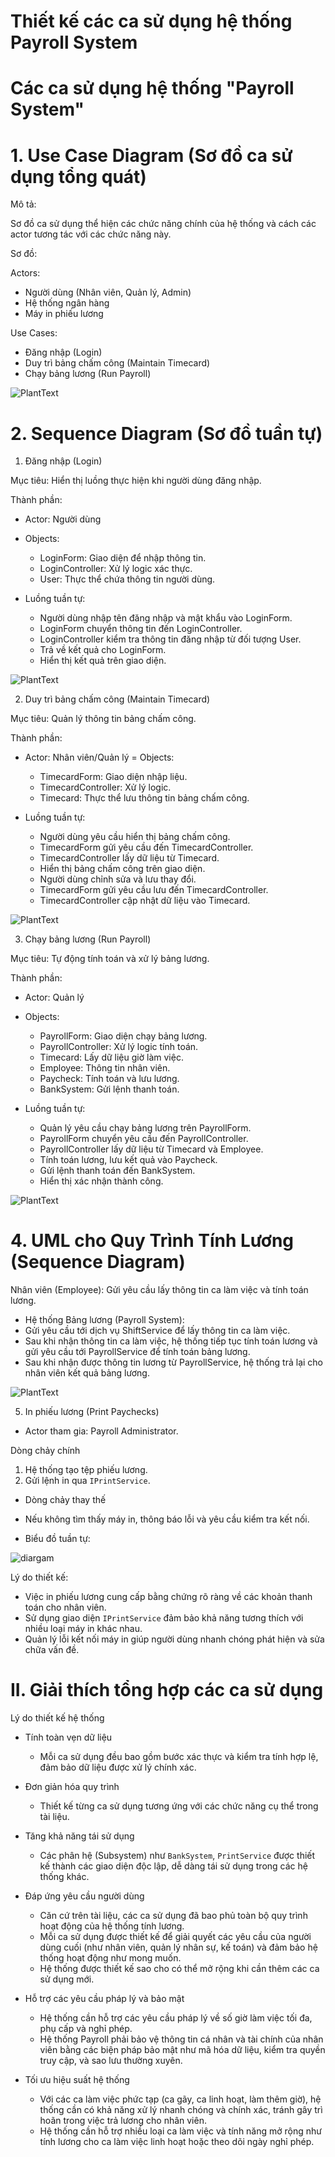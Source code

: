 # Thiết kế các ca sử dụng hệ thống Payroll System
# Các ca sử dụng hệ thống "Payroll System"
##

# 1. Use Case Diagram (Sơ đồ ca sử dụng tổng quát)

Mô tả:

  Sơ đồ ca sử dụng thể hiện các chức năng chính của hệ thống và cách các actor tương tác với các chức năng này.

Sơ đồ:

  Actors:

  + Người dùng (Nhân viên, Quản lý, Admin)
  + Hệ thống ngân hàng
  + Máy in phiếu lương
    
  Use Cases:

  + Đăng nhập (Login)
  + Duy trì bảng chấm công (Maintain Timecard)
  + Chạy bảng lương (Run Payroll)

![PlantText](https://www.planttext.com/api/plantuml/png/T991QiCm44NtEiMGLRt85KfQACsY1ZT9knVoO8dOuoB959-WwzwWQI_GRcDA5eRSmoVe5IhP3Z7OMGZ4_CVyFnhzLOU5iLpR8aiP5pRNy6HGzzVbAkJ44zJ03SmUYsR_HP3Mlq2o_YGmJVKpwz5RJjjrQIncBRjigZUmigdUAG5AF2th3qfEUAGLsRvlMEzAK0GlKZNxGm7fyVkuyoZpKM0-luQhXpnH5B1peBQwAWWYNkeyJKTQo9s3Ex1H6Ggkus3GRa8S333kVOexLbWVhPDk2YkHh1BSOi0cR3hiMU7hmFeYTnShE-I6pXqHwLoWCUSy4ymz4ceNo9U5HB6TfDP8SRj5s6XEngr9vUx5sSBL_UVu1m00__y30000)

# 2. Sequence Diagram (Sơ đồ tuần tự)
   
1. Đăng nhập (Login)

Mục tiêu: Hiển thị luồng thực hiện khi người dùng đăng nhập.

Thành phần:

- Actor: Người dùng
- Objects:
  + LoginForm: Giao diện để nhập thông tin.
  + LoginController: Xử lý logic xác thực.
  + User: Thực thể chứa thông tin người dùng.
    
- Luồng tuần tự:
  + Người dùng nhập tên đăng nhập và mật khẩu vào LoginForm.
  + LoginForm chuyển thông tin đến LoginController.
  + LoginController kiểm tra thông tin đăng nhập từ đối tượng User.
  + Trả về kết quả cho LoginForm.
  + Hiển thị kết quả trên giao diện.

![PlantText](https://www.planttext.com/api/plantuml/png/T96nYW8n48RxFCMyWDXRY21u1ugLFi0Q5mtkJZIPYDQMLbQs9rVTWOLWjIaiuela2Nm5iowokjmrmypF_Dy_8JTxQMcA59aqOH4dgM2eOyL6qk0uKcleoOd0ZbGfun99oQHGsiMGXDKOIT2wiB6yGgrPsg01_QdFZdCWzujmtLqtE04ifANxWZHq1BCW_1XMsfwCCYYGFhmz2g2fEmS6YGgELGs1yRYd0LtXxIO5Kj7_xhVJts87ocVVCFFPXM1Xydxb3ZoGl3tnlr9VN_-PH-DZUViC7xc3XCJRlQXhmtciDMEj6CVv9zm1003__mC0)

2. Duy trì bảng chấm công (Maintain Timecard)

Mục tiêu: Quản lý thông tin bảng chấm công.

Thành phần:

- Actor: Nhân viên/Quản lý
= Objects:
    + TimecardForm: Giao diện nhập liệu.
    + TimecardController: Xử lý logic.
    + Timecard: Thực thể lưu thông tin bảng chấm công.

- Luồng tuần tự:

    + Người dùng yêu cầu hiển thị bảng chấm công.
    + TimecardForm gửi yêu cầu đến TimecardController.
    + TimecardController lấy dữ liệu từ Timecard.
    + Hiển thị bảng chấm công trên giao diện.
    + Người dùng chỉnh sửa và lưu thay đổi.
    + TimecardForm gửi yêu cầu lưu đến TimecardController.
    + TimecardController cập nhật dữ liệu vào Timecard.
 
![PlantText](https://www.planttext.com/api/plantuml/png/d98_IiH05CRxESLt0IzW8GiBQcKL2yliPCW6ve-ydLasjOM5Pn044K5OjB3A51O1xp4dy0g-g9W4ih9Opl1-l_VnyJxYsspbS_B1Q95BxmZdAqLYuO8jSggHLKR9d8fZHqP8Ppqv_Viv_tvh1fJrbU_7XUWqE3WQ2N28Y_OfGARcCM2Z31QfkRSbv38r3mQoVRMb6143Gx-DFISfRYlKlKspeKQHuZDqbU9r41FSmCQEZ4ADJM3G3y4_G-qCb15JUskcC_rqTChybOLVfdWpQTdHxHdFR2zHCduBtTuPhBiayh-Dlh_iKUByQwVjLezQ56AcRD6TrIS0003__mC0)

3. Chạy bảng lương (Run Payroll)

Mục tiêu: Tự động tính toán và xử lý bảng lương.

Thành phần:

- Actor: Quản lý
- Objects:
    + PayrollForm: Giao diện chạy bảng lương.
    + PayrollController: Xử lý logic tính toán.
    + Timecard: Lấy dữ liệu giờ làm việc.
    + Employee: Thông tin nhân viên.
    + Paycheck: Tính toán và lưu lương.
    + BankSystem: Gửi lệnh thanh toán.
    
- Luồng tuần tự:

    + Quản lý yêu cầu chạy bảng lương trên PayrollForm.
    + PayrollForm chuyển yêu cầu đến PayrollController.
    + PayrollController lấy dữ liệu từ Timecard và Employee.
    + Tính toán lương, lưu kết quả vào Paycheck.
    + Gửi lệnh thanh toán đến BankSystem.
    + Hiển thị xác nhận thành công.

![PlantText](https://www.planttext.com/api/plantuml/png/V9A_IWGn4CRxFCMyW2zW8OUYNg4WUerbBXisosKdailAfRQmy1c4MqM4WqCBgrt48d3laIVm5Pn5Shk5PpFX6-RxpH_otNwDvevRLvMQSU6CXV7bEKUUIykcfiACMmyNt5kZzOcn9HC67OcKE_gLciebki9vc1Ib5DncIH-NDzfuAPCcer1Ip98-v3YxydCdIyQslM7lODWLzk4wh2eGiNcbg69JUvZ6vXbpq9ltJOqv6vRtxdu-Ofp6Tbs0xqaBIe0EdpjO0pCHqs84EelDYuSijc-WYzZULv3JyqYePGctNKRypKZ7s3AS2X_Ks1K8gC8JaZkiy6zpkXoP9s6D2fm9DVu_T7_TxVwQnklCYYV4pdQ3-uzfgpiaLsmVO15gGVF6PesWJ5XsUOgAiP74hFjBFm000F__0m00)

# 4. UML cho Quy Trình Tính Lương (Sequence Diagram)

Nhân viên (Employee): Gửi yêu cầu lấy thông tin ca làm việc và tính toán lương.

+ Hệ thống Bảng lương (Payroll System):
+ Gửi yêu cầu tới dịch vụ ShiftService để lấy thông tin ca làm việc.
+ Sau khi nhận thông tin ca làm việc, hệ thống tiếp tục tính toán lương và gửi yêu cầu tới PayrollService để tính toán bảng lương.
+ Sau khi nhận được thông tin lương từ PayrollService, hệ thống trả lại cho nhân viên kết quả bảng lương.

![PlantText](https://www.planttext.com/api/plantuml/png/Z991YW8n44NtEKNXtWku4455PpTCdw1eImnK9srIKN8s5nx9AzXj9v8MnTc5oiklnoUtotNX1Ps4XfN2Mgo3TTEoZKIgxUQwrYqQWSalHcUPeOfUg9a0-dGSOzL1xmKgSYTTqq3rapJu45dGQPPvbMLWEa_xO0P_T0paPOY67xEtha7HrgY4z72njdkoeOolI52pLoDWd2x1cIAyI7tgpBfxUowXBwh8w28iaUl0_tRTsk2-cpweLzDnaHsSLrDoKI_4kme6wMTZxsfOQTyonXog5cHs_MUw0m00__y30000)

5. In phiếu lương (Print Paychecks)

- Actor tham gia: Payroll Administrator.

Dòng chảy chính

1. Hệ thống tạo tệp phiếu lương.
2. Gửi lệnh in qua `IPrintService`.
   
 + Dòng chảy thay thế
 
- Nếu không tìm thấy máy in, thông báo lỗi và yêu cầu kiểm tra kết nối.
  
 + Biểu đồ tuần tự:
   
![diargam](https://www.planttext.com/api/plantuml/png/T90n2W8n44Nxd68ku0Ms4CN2Ta4BBMDssGJZH6CYU0AluI8Y20iMLjbYYu3to0cyWgiY1DHouCtxV-PUDxsreThOXIIK6QKXfLkjfEnd2u5afYncL6yXrGBDADSRmNB259gM-Q23zoXpJKYy3PtkDvB0r9yjiE1E5bfcoKLmZGLvkznABCZNmiiIfISm37KbG8PwX_od8gAXyxl4n9SCa0TNuLF1bTyZcE2Eva-3wAu4njnViO2PBnNCssm3AnlSeJMHNexPyvaF0000__y30000)

Lý do thiết kế:

- Việc in phiếu lương cung cấp bằng chứng rõ ràng về các khoản thanh toán cho nhân viên.
- Sử dụng giao diện `IPrintService` đảm bảo khả năng tương thích với nhiều loại máy in khác nhau.
- Quản lý lỗi kết nối máy in giúp người dùng nhanh chóng phát hiện và sửa chữa vấn đề.

##

# II. Giải thích tổng hợp các ca sử dụng

Lý do thiết kế hệ thống

- Tính toàn vẹn dữ liệu
  
    - Mỗi ca sử dụng đều bao gồm bước xác thực và kiểm tra tính hợp lệ, đảm bảo dữ liệu được xử lý chính xác.
    
- Đơn giản hóa quy trình
  
    - Thiết kế từng ca sử dụng tương ứng với các chức năng cụ thể trong tài liệu.
    
- Tăng khả năng tái sử dụng
  
    - Các phân hệ (Subsystem) như `BankSystem`, `PrintService` được thiết kế thành các giao diện độc lập, dễ dàng tái sử dụng trong các hệ thống khác.
    
- Đáp ứng yêu cầu người dùng
  
    - Căn cứ trên tài liệu, các ca sử dụng đã bao phủ toàn bộ quy trình hoạt động của hệ thống tính lương.
    - Mỗi ca sử dụng được thiết kế để giải quyết các yêu cầu của người dùng cuối (như nhân viên, quản lý nhân sự, kế toán) và đảm bảo hệ thống hoạt động như mong muốn.
    - Hệ thống được thiết kế sao cho có thể mở rộng khi cần thêm các ca sử dụng mới.

- Hỗ trợ các yêu cầu pháp lý và bảo mật

    - Hệ thống cần hỗ trợ các yêu cầu pháp lý về số giờ làm việc tối đa, phụ cấp và nghỉ phép.
    - Hệ thống Payroll phải bảo vệ thông tin cá nhân và tài chính của nhân viên bằng các biện pháp bảo mật như mã hóa dữ liệu, kiểm tra quyền truy cập, và sao lưu thường xuyên.

- Tối ưu hiệu suất hệ thống

    - Với các ca làm việc phức tạp (ca gãy, ca linh hoạt, làm thêm giờ), hệ thống cần có khả năng xử lý nhanh chóng và chính xác, tránh gây trì hoãn trong việc trả lương cho nhân viên.
    - Hệ thống cần hỗ trợ nhiều loại ca làm việc và tính năng mở rộng như tính lương cho ca làm việc linh hoạt hoặc theo dõi ngày nghỉ phép.

